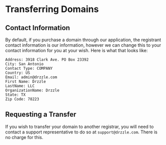 # Transferring Domains

## Contact Information
By default, if you purchase a domain through our application, the registrant contact information is our information, however we
can change this to your contact information for you at your wish. Here is what that looks like:
```
Address: 3918 Clark Ave. PO Box 23392
City: San Antonio
Contact Type: COMPANY
Country: US
Email: admin@drzzle.com
First Name: Drzzle
LastName: LLC
OrganizationName: Drzzle
State: TX
Zip Code: 78223
```

## Requesting a Transfer
If you wish to transfer your domain to another registrar, you will need to contact a support representative to do so at
```support@drzzle.com```. There is no charge for this.
